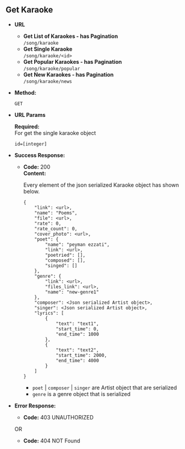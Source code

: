 **Get Karaoke**
----

* **URL**

    * **Get List of Karaokes - has Pagination** </br> `/song/karaoke`
    * **Get Single Karaoke** </br> `/song/karaoke/<id>`
    * **Get Popular Karaokes - has Pagination** </br> `/song/karaoke/popular`
    * **Get New Karaokes - has Pagination** </br> `/song/karaoke/news`
    
* **Method:**
  
     `GET`
  
*  **URL Params**

   **Required:** </br>
   For get the single karaoke object

   `id=[integer]`


* **Success Response:**
  
  * **Code:** 200 <br />
    **Content:** 
    
    Every element of the json serialized Karaoke object has shown below.
    
        {
            "link": <url>,
            "name": "Poems",
            "file": <url>,
            "rate": 0,
            "rate_count": 0,
            "cover_photo": <url>,
            "poet": {
                "name": "peyman ezzati",
                "link": <url>,
                "poetried": [],
                "composed": [],
                "singed": []
            },
            "genre": {
                "link": <url>,
                "files_link": <url>,
                "name": "new-genre1"
            },
            "composer": <Json serialized Artist object>,
            "singer": <Json serialized Artist object>,
            "lyrics": [
                {
                    "text": "text1",
                    "start_time": 0,
                    "end_time": 1000
                },
                {
                    "text": "text2",
                    "start_time": 2000,
                    "end_time": 4000
                }
            ]
        }

    * `poet` | `composer` | `singer` are Artist object that are serialized
    * `genre` is a genre object that is serialized

* **Error Response:**

  * **Code:** 403 UNAUTHORIZED <br />
    <!-- **Content:** `{ error : "Log in" }` -->

  OR

  * **Code:** 404 NOT Found <br />
    <!-- **Content:** `{ error : "Email Invalid" }` -->